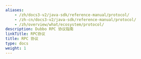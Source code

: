 ```yaml
---
aliases:
    - /zh/docs3-v2/java-sdk/reference-manual/protocol/
    - /zh-cn/docs3-v2/java-sdk/reference-manual/protocol/
    - /zh/overview/what/ecosystem/protocol/
description: Dubbo RPC 协议指南
linkTitle: RPC协议
title: RPC 协议
type: docs
weight: 1
---
```

